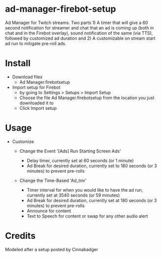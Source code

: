 # ad-manager-firebot-setup

Ad Manager for Twitch streams. Two parts 1) A timer that will give a 60 second notification for streamer and chat that an ad is coming up (both in chat and in the Firebot overlay), sound notification of the same (via TTS), followed by customized ad duration  and 2) A customizable on stream start ad run to mitigate pre-roll ads.

# Install

+ Download files
    + Ad Manager.firebotsetup
+ Import setup for Firebot
    + by going to Settings > Setups > Import Setup
    + Choose the file Ad Manager.firebotsetup from the location you just downloaded it to
    + Click Import setup

# Usage

+ Customize
    + Change the Event '[Ads] Run Starting Screen Ads'
        + Delay timer, currently set at 60 seconds (or 1 minute)
        + Ad Break for desired duration, currently set to 180 seconds (or 3 minutes) to prevent pre-rolls

    + Change the Time-Based 'Ad_tmr'
        + Timer interval for when you would like to have the ad run, currently set at 3540 seconds (or 59 minutes)
        + Ad Break for desired duration, currently set at 180 seconds (or 3 minutes) to prevent pre-rolls
        + Announce for content
        + Text to Speech for content or swap for any other audio alert

# Credits
Modeled after a setup posted by Cinnabadger
